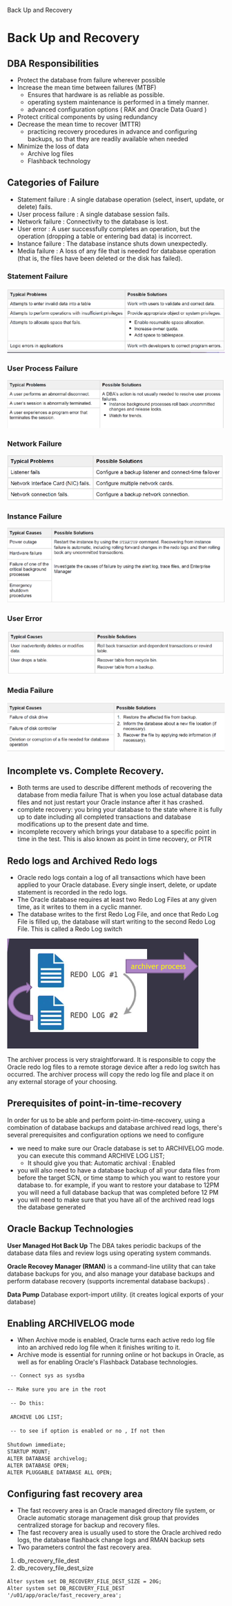 Back Up and Recovery

# Back Up and Recovery

## DBA Responsibilities

-  Protect the database from failure wherever possible
- Increase the mean time between failures (MTBF)
  - Ensures that hardware is as reliable as possible.
  - operating system maintenance is performed in a timely manner.
  - advanced configuration options ( RAK and Oracle Data Guard )
- Protect critical components by using redundancy
- Decrease the mean  time to recover (MTTR)
  - practicing recovery procedures in advance and configuring backups, so that they are readily available when needed
- Minimize the loss of data
  - Archive log files
  - Flashback technology

## Categories of Failure

* Statement failure : A single database operation (select, insert, update, or delete) fails.
* User process failure : A single database session fails.
* Network failure : Connectivity to the database is lost.
* User error : A user successfully completes an operation, but the operation (dropping a table or entering bad data) is incorrect.
* Instance failure : The database instance shuts down unexpectedly.
* Media failure : A loss of any file that is needed for database operation (that is, the files have been deleted or the disk has failed).

### Statement Failure

![54b7550f87feeda05abff35897de8629.png](../_resources/775106d7950e4206a288abbeaf723c3f.png)

### User Process Failure

![817e3e71ffca906b0d8cca0b3f04c590.png](../_resources/a9d9bf9ed2ea44ff80493cc48c73e278.png)

### Network Failure

![54cf2eaefeb4911df4c6064b658f429b.png](../_resources/63e6f1cd97374b7f8720fc09835129a5.png)

### Instance Failure

![98b9639bda8b95cb6961ac573c021aaa.png](../_resources/6dac06af946d4ee4a068627cd0cfe5b4.png)

### User Error

![4f20dbb11e6b30c28c2799d1fdfcf5c5.png](../_resources/b8e82d0f68e440de8f2eb995294240ee.png)

### Media Failure

![1b1d5c255555966c2859a22cf483ed2a.png](../_resources/675a81aa409f43589e8304faa405b849.png)

## Incomplete vs. Complete Recovery.

- Both terms are used to describe different methods of recovering the database from media failure
  That is when you lose actual database data files and not just restart your Oracle instance after it has crashed.
- complete recovery: you bring your database to the state where it is fully up to date
  including all completed transactions and database modifications up to the present date and time.
- incomplete recovery which brings your database to a specific point in time in the test.
  This is also known as point in time recovery, or PITR

## Redo logs and Archived Redo logs

* Oracle redo logs contain a log of all transactions which have been applied to your Oracle database.
  Every single insert, delete, or update statement is recorded in the redo logs.
* The Oracle database requires at least two Redo Log Files at any given time, as it writes to them
  in a cyclic manner.
* The database writes to the first Redo Log File, and once that Redo Log File is filled up, the database will start writing to the second Redo Log File. This is called a Redo Log switch


![245b80ba50ce27b4c3565bd26b90a0db.png](../_resources/c95b285ddf1148f087e5edc1c4f363e2.png)


The archiver process is very straightforward. It is responsible to copy the Oracle redo log files to a remote storage device after a redo log switch has occurred. The archiver process will copy the redo log file and place it on any external storage of your choosing.


## Prerequisites of point-in-time-recovery
In order for us to be able and perform point-in-time-recovery, using a combination of database backups and database archived read logs, there's several prerequisites and configuration options we need to configure
- we need to make sure our Oracle database is set to ARCHIVELOG mode. you can execute this command ARCHIVE LOG LIST; 
	- It should give you that: Automatic archival : Enabled
- you will also need to have a database backup of all your data files from before the target SCN, or time stamp to which you want to restore your database to. for example, if you want to restore your database to 12PM you will need a full database backup that was completed before 12 PM
- you will need to make sure that you have all of the archived read logs the database generated

## Oracle Backup Technologies

**User Managed Hot Back Up**
The DBA takes periodic backups of the database data files and review logs using operating system commands. 

**Oracle Recovey Manager (RMAN)**
is a command-line utility that can take database backups for you, and also manage your database backups and perform database recovery (supports incremental database backups) .

**Data Pump**
Database export-import utility. (it creates logical exports of your database)


## Enabling ARCHIVELOG mode
 - When Archive mode is enabled, Oracle turns each active redo log file into an archived redo log file when it finishes writing to it.
- Archive mode is essential for running online or hot backups in Oracle, as well as for enabling Oracle's Flashback Database technologies.

```
 -- Connect sys as sysdba
 
-- Make sure you are in the root
 
 -- Do this: 
 
 ARCHIVE LOG LIST; 
 
 -- to see if option is enabled or no , If not then

Shutdown immediate;
STARTUP MOUNT;
ALTER DATABASE archivelog;
ALTER DATABASE OPEN;
ALTER PLUGGABLE DATABASE ALL OPEN;
```

## Configuring fast recovery area
- The fast recovery area is an Oracle managed directory file system, or Oracle automatic storage management disk group that provides centralized storage for backup and recovery files.
- The fast recovery area is usually used to store the Oracle archived redo logs, the database flashback change logs and RMAN backup sets
- Two parameters control the fast recovery area.
1. db_recovery_file_dest
2. db_recovery_file_dest_size

```
Alter system set DB_RECOVERY_FILE_DEST_SIZE = 20G;
Alter system set DB_RECOVERY_FILE_DEST '/u01/app/oracle/fast_recovery_area';
```